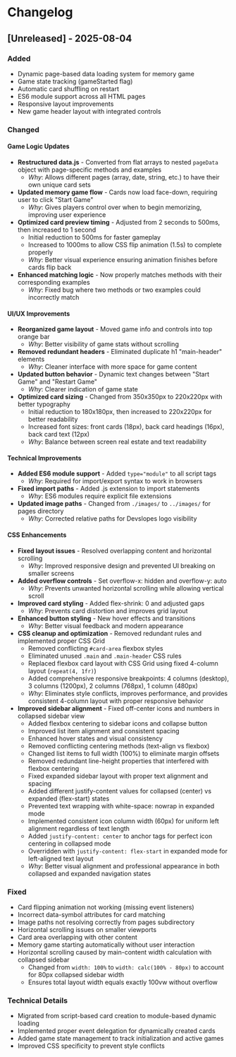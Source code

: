 # Changelog

## [Unreleased] - 2025-08-04

### Added
- Dynamic page-based data loading system for memory game
- Game state tracking (gameStarted flag)
- Automatic card shuffling on restart
- ES6 module support across all HTML pages
- Responsive layout improvements
- New game header layout with integrated controls

### Changed

#### Game Logic Updates
- **Restructured data.js** - Converted from flat arrays to nested `pageData` object with page-specific methods and examples
  - *Why*: Allows different pages (array, date, string, etc.) to have their own unique card sets
- **Updated memory game flow** - Cards now load face-down, requiring user to click "Start Game"
  - *Why*: Gives players control over when to begin memorizing, improving user experience
- **Optimized card preview timing** - Adjusted from 2 seconds to 500ms, then increased to 1 second
  - Initial reduction to 500ms for faster gameplay 
  - Increased to 1000ms to allow CSS flip animation (1.5s) to complete properly
  - *Why*: Better visual experience ensuring animation finishes before cards flip back
- **Enhanced matching logic** - Now properly matches methods with their corresponding examples
  - *Why*: Fixed bug where two methods or two examples could incorrectly match

#### UI/UX Improvements
- **Reorganized game layout** - Moved game info and controls into top orange bar
  - *Why*: Better visibility of game stats without scrolling
- **Removed redundant headers** - Eliminated duplicate h1 "main-header" elements
  - *Why*: Cleaner interface with more space for game content
- **Updated button behavior** - Dynamic text changes between "Start Game" and "Restart Game"
  - *Why*: Clearer indication of game state
- **Optimized card sizing** - Changed from 350x350px to 220x220px with better typography
  - Initial reduction to 180x180px, then increased to 220x220px for better readability
  - Increased font sizes: front cards (18px), back card headings (16px), back card text (12px)
  - *Why*: Balance between screen real estate and text readability

#### Technical Improvements
- **Added ES6 module support** - Added `type="module"` to all script tags
  - *Why*: Required for import/export syntax to work in browsers
- **Fixed import paths** - Added .js extension to import statements
  - *Why*: ES6 modules require explicit file extensions
- **Updated image paths** - Changed from `./images/` to `../images/` for pages directory
  - *Why*: Corrected relative paths for Devslopes logo visibility

#### CSS Enhancements
- **Fixed layout issues** - Resolved overlapping content and horizontal scrolling
  - *Why*: Improved responsive design and prevented UI breaking on smaller screens
- **Added overflow controls** - Set overflow-x: hidden and overflow-y: auto
  - *Why*: Prevents unwanted horizontal scrolling while allowing vertical scroll
- **Improved card styling** - Added flex-shrink: 0 and adjusted gaps
  - *Why*: Prevents card distortion and improves grid layout
- **Enhanced button styling** - New hover effects and transitions
  - *Why*: Better visual feedback and modern appearance
- **CSS cleanup and optimization** - Removed redundant rules and implemented proper CSS Grid
  - Removed conflicting `#card-area` flexbox styles
  - Eliminated unused `.main` and `.main-header` CSS rules
  - Replaced flexbox card layout with CSS Grid using fixed 4-column layout (`repeat(4, 1fr)`)
  - Added comprehensive responsive breakpoints: 4 columns (desktop), 3 columns (1200px), 2 columns (768px), 1 column (480px)
  - *Why*: Eliminates style conflicts, improves performance, and provides consistent 4-column layout with proper responsive behavior
- **Improved sidebar alignment** - Fixed off-center icons and numbers in collapsed sidebar view
  - Added flexbox centering to sidebar icons and collapse button
  - Improved list item alignment and consistent spacing
  - Enhanced hover states and visual consistency
  - Removed conflicting centering methods (text-align vs flexbox)
  - Changed list items to full width (100%) to eliminate margin offsets
  - Removed redundant line-height properties that interfered with flexbox centering
  - Fixed expanded sidebar layout with proper text alignment and spacing
  - Added different justify-content values for collapsed (center) vs expanded (flex-start) states
  - Prevented text wrapping with white-space: nowrap in expanded mode
  - Implemented consistent icon column width (60px) for uniform left alignment regardless of text length
  - Added `justify-content: center` to anchor tags for perfect icon centering in collapsed mode
  - Overridden with `justify-content: flex-start` in expanded mode for left-aligned text layout
  - *Why*: Better visual alignment and professional appearance in both collapsed and expanded navigation states

### Fixed
- Card flipping animation not working (missing event listeners)
- Incorrect data-symbol attributes for card matching
- Image paths not resolving correctly from pages subdirectory
- Horizontal scrolling issues on smaller viewports
- Card area overlapping with other content
- Memory game starting automatically without user interaction
- Horizontal scrolling caused by main-content width calculation with collapsed sidebar
  - Changed from `width: 100%` to `width: calc(100% - 80px)` to account for 80px collapsed sidebar width
  - Ensures total layout width equals exactly 100vw without overflow

### Technical Details
- Migrated from script-based card creation to module-based dynamic loading
- Implemented proper event delegation for dynamically created cards
- Added game state management to track initialization and active games
- Improved CSS specificity to prevent style conflicts

